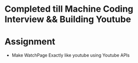# Completed till Machine Coding Interview && Building Youtube

# Assignment

- Make WatchPage Exactly like youtube using Youtube APIs